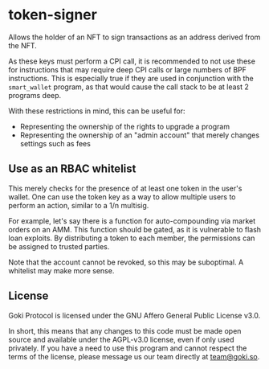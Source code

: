 # token-signer

Allows the holder of an NFT to sign transactions as an address derived from the NFT.

As these keys must perform a CPI call, it is recommended to not use these for instructions that may require deep CPI calls or large numbers of BPF instructions. This is especially true if they are used in conjunction with the `smart_wallet` program, as that would cause the call stack to be at least 2 programs deep.

With these restrictions in mind, this can be useful for:

- Representing the ownership of the rights to upgrade a program
- Representing the ownership of an "admin account" that merely changes settings such as fees

## Use as an RBAC whitelist

This merely checks for the presence of at least one token in the user's wallet. One can use the token key as a way to allow multiple users to perform an action, similar to a 1/n multisig.

For example, let's say there is a function for auto-compounding via market orders on an AMM. This function should be gated, as it is vulnerable to flash loan exploits. By distributing a token to each member, the permissions can be assigned to trusted parties.

Note that the account cannot be revoked, so this may be suboptimal. A whitelist may make more sense.

## License

Goki Protocol is licensed under the GNU Affero General Public License v3.0.

In short, this means that any changes to this code must be made open source and available under the AGPL-v3.0 license, even if only used privately. If you have a need to use this program and cannot respect the terms of the license, please message us our team directly at [team@goki.so](mailto:team@goki.so).
